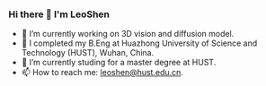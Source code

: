 ### Hi there 👋 I'm LeoShen
- 🔭 I’m currently working on 3D vision and diffusion model.
- 🔬 I completed my B.Eng at Huazhong University of Science and Technology (HUST), Wuhan, China.
- 🌱 I’m currently studing for a master degree at HUST.
- 📫 How to reach me: leoshen@hust.edu.cn.
<!--
**leoShen917/leoShen917** is a ✨ _special_ ✨ repository because its `README.md` (this file) appears on your GitHub profile.

Here are some ideas to get you started:

- 🔭 I’m currently working on ...
- 🌱 I’m currently learning ...
- 👯 I’m looking to collaborate on ...
- 🤔 I’m looking for help with ...
- 💬 Ask me about ...
- 📫 How to reach me: ...
- 😄 Pronouns: ...
- ⚡ Fun fact: ...
-->

